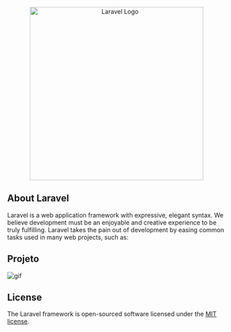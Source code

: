 <p align="center"><a href="https://laravel.com" target="_blank"><img src="https://raw.githubusercontent.com/laravel/art/master/logo-lockup/5%20SVG/2%20CMYK/1%20Full%20Color/laravel-logolockup-cmyk-red.svg" width="400" alt="Laravel Logo"></a></p>

## About Laravel

Laravel is a web application framework with expressive, elegant syntax. We believe development must be an enjoyable and creative experience to be truly fulfilling. Laravel takes the pain out of development by easing common tasks used in many web projects, such as:

## Projeto

![gif](https://github.com/user-attachments/assets/f1d268fd-31af-4760-b82b-7c26b546dc94)

## License

The Laravel framework is open-sourced software licensed under the [MIT license](https://opensource.org/licenses/MIT).
